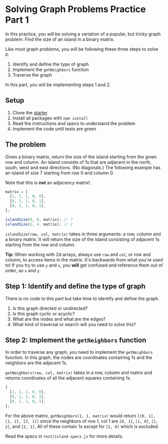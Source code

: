 # Solving Graph Problems Practice Part 1

In this practice, you will be solving a variation of a popular, but tricky graph
problem: Find the size of an island in a binary matrix.

Like most graph problems, you will be following these three steps to solve it:

1. Identify and define the type of graph
2. Implement the `getNeighbors` function
3. Traverse the graph

In this part, you will be implementing steps 1 and 2.

## Setup

1. Clone the [starter]
2. Install all packages with `npm install`
3. Read the instructions and specs to understand the problem
4. Implement the code until tests are green

## The problem

Given a binary matrix, return the size of the island starting from the given
row and column. An island consists of 1s that are adjacent in the north,
south, west and east directions. (No diagonals.) The following example has an
island of size 7 starting from row 0 and column 0.

Note that this is **not** an adjacency matrix!.

```js
matrix = [
  [1, 1, 1, 0, 0],
  [0, 1, 1, 0, 1],
  [0, 1, 1, 0, 1],
];

islandSize(0, 0, matrix); // 7
islandSize(2, 4, matrix); // 2
```

`islandSize(row, col, matrix)` takes in three arguments: a row, column and a
binary matrix. It will return the size of the island consisting of adjacent 1s
starting from the row and column.

**Tip:** When working with 2d arrays, always use `row` and `col`, or row and
column, to access items in the matrix. It's backwards from what you're used to!
If you try to use `y` and `x`, you **will** get confused and reference them out
of order, as `x` and `y`.

## Step 1: Identify and define the type of graph

There is no code to this part but take time to identify and define the graph.

1. Is this graph directed or undirected?
2. Is this graph cyclic or acyclic?
3. What are the nodes and what are the edges?
4. What kind of traversal or search will you need to solve this?

## Step 2: Implement the `getNeighbors` function

In order to traverse any graph, you need to implement the `getNeighbors`
function. In this graph, the nodes are coordinates containing 1s and the
neighbors are the adjacent 1s.

`getNeighbors(row, col, matrix)` takes in a row, column and matrix and returns
coordinates of all the adjacent squares containing 1s.

```js
[
  [1, 1, 1, 0, 0],
  [0, 1, 1, 0, 1],
  [0, 1, 1, 0, 1],
];
```

For the above matrix, `getNeighbors(1, 1, matrix)` would return `[[0, 1], [1, 2], [2, 1]]` since the neighbors of row 1, col 1 are `[0, 1]`, `[1, 0]`, `[1, 2]`, and `[2, 1]`. All of these contain 1s except for `[1, 0]` which is
excluded.

Read the specs in `test/island-specs.js` for more details.

[starter]: https://github.com/appacademy/practice-for-week-06-graph-problems-practice
